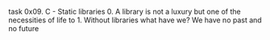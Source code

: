task 0x09. C - Static libraries
0. A library is not a luxury but one of the necessities of life 
to 1. Without libraries what have we? We have no past and no future

